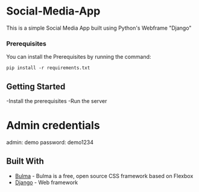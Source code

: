 # Social-Media-App

This is a simple Social Media App built using Python's Webframe "Django"

### Prerequisites

You can install the Prerequisites by running the command: 

```
pip install -r requirements.txt

```

## Getting Started

-Install the prerequisites
-Run the server


# Admin credentials

admin: demo
password: demo1234

## Built With

* [Bulma](https://bulma.io/) - Bulma is a free, open source CSS framework based on Flexbox
* [Django](https://www.djangoproject.com/) - Web framework
